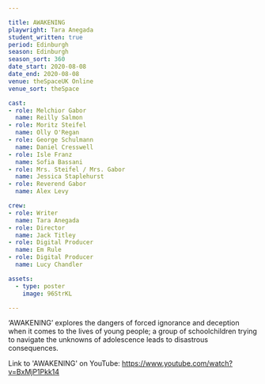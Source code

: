 ```yaml
---

title: AWAKENING
playwright: Tara Anegada
student_written: true
period: Edinburgh
season: Edinburgh
season_sort: 360
date_start: 2020-08-08
date_end: 2020-08-08
venue: theSpaceUK Online
venue_sort: theSpace

cast:
- role: Melchior Gabor
  name: Reilly Salmon
- role: Moritz Steifel
  name: Olly O'Regan
- role: George Schulmann
  name: Daniel Cresswell
- role: Isle Franz
  name: Sofia Bassani
- role: Mrs. Steifel / Mrs. Gabor
  name: Jessica Staplehurst
- role: Reverend Gabor
  name: Alex Levy

crew: 
- role: Writer 
  name: Tara Anegada
- role: Director
  name: Jack Titley
- role: Digital Producer
  name: Em Rule
- role: Digital Producer 
  name: Lucy Chandler

assets:
  - type: poster
    image: 96StrKL

---
```


‘AWAKENING’ explores the dangers of forced ignorance and deception when it comes to the lives of young people; a group of schoolchildren trying to navigate the unknowns of adolescence leads to disastrous consequences.

Link to 'AWAKENING' on YouTube: https://www.youtube.com/watch?v=BxMjP1Pkk14
